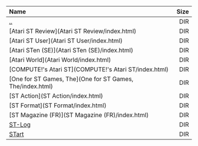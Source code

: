 |Name|Size|
|:---|---:|
|[..](../index.html)|DIR|
|[Atari ST Review](Atari ST Review/index.html)|DIR|
|[Atari ST User](Atari ST User/index.html)|DIR|
|[Atari STen (SE)](Atari STen (SE)/index.html)|DIR|
|[Atari World](Atari World/index.html)|DIR|
|[COMPUTE!'s Atari ST](COMPUTE!'s Atari ST/index.html)|DIR|
|[One for ST Games, The](One for ST Games, The/index.html)|DIR|
|[ST Action](ST Action/index.html)|DIR|
|[ST Format](ST Format/index.html)|DIR|
|[ST Magazine (FR)](ST Magazine (FR)/index.html)|DIR|
|[ST-Log](ST-Log/index.html)|DIR|
|[STart](STart/index.html)|DIR|
